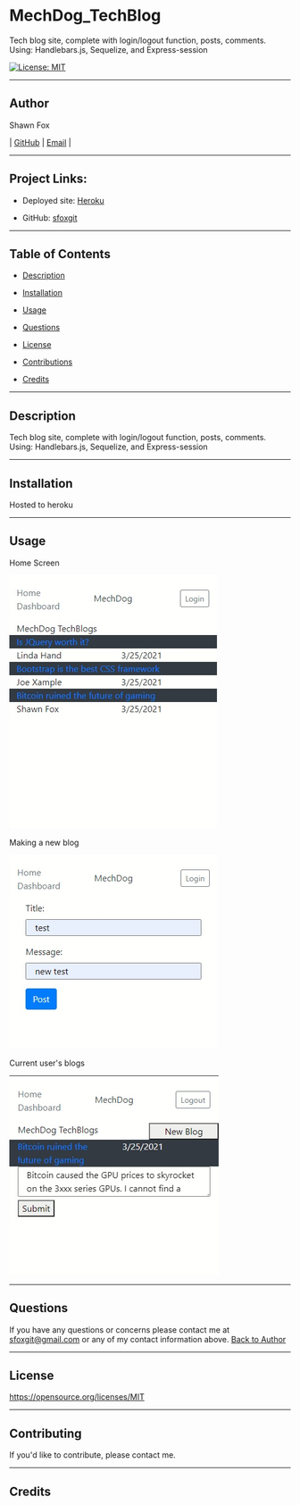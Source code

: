 # MechDog_TechBlog
Tech blog site, complete with login/logout function, posts, comments. Using: Handlebars.js, Sequelize, and Express-session

[![License: MIT](https://img.shields.io/badge/License-MIT-yellow.svg)](https://opensource.org/licenses/MIT)
  
---
## Author
  
Shawn Fox
  
  
| [GitHub](https://github.com/sfoxgit) | [Email](sfoxgit@gmail.com) |
  
---
## Project Links:
  
- Deployed site: [Heroku](https://blooming-island-18457.herokuapp.com/)
  
- GitHub: [sfoxgit](https://github.com/sfoxgit/README_Generator)
  
---
## Table of Contents
  
- [Description](##Description)
  
- [Installation](##Installation)
  
- [Usage](##Usage)
  
- [Questions](##Questions)
  
- [License](##License)
  
- [Contributions](##Contributing)
  
- [Credits](##Credits)
  
---
## Description
  
Tech blog site, complete with login/logout function, posts, comments. Using: Handlebars.js, Sequelize, and Express-session

---
## Installation

Hosted to heroku
  
---
## Usage
  
Home Screen

![Home](./assets/home.jpg)

Making a new blog

![newpost](./assets/newpost.jpg)

Current user's blogs

![userBlogs](./assets/userBlogs.jpg)

  
---
## Questions
  
If you have any questions or concerns please contact me at sfoxgit@gmail.com or any of my contact information above. [Back to Author](##Author) 
  
--- 
 
## License 
 
https://opensource.org/licenses/MIT
  
---
## Contributing
  
If you'd like to contribute, please contact me.
  
---
## Credits
  

  

